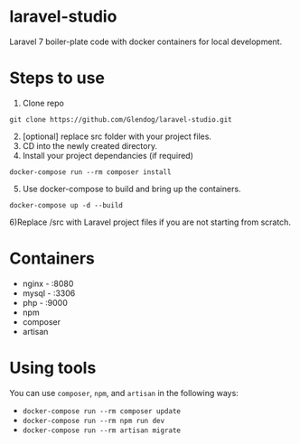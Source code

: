 # laravel-studio
Laravel 7 boiler-plate code with docker containers for local development.

# Steps to use

1) Clone repo
```
git clone https://github.com/Glendog/laravel-studio.git
```
2) [optional] replace src folder with your project files.
3) CD into the newly created directory.
4) Install your project dependancies (if required)
```
docker-compose run --rm composer install
```
5) Use docker-compose to build and bring up the containers.
```
docker-compose up -d --build
```
6)Replace /src with Laravel project files if you are not starting from scratch.

# Containers

- nginx - :8080
- mysql - :3306
- php - :9000
- npm
- composer
- artisan

# Using tools

You can use `composer`, `npm`, and `artisan` in the following ways:

- `docker-compose run --rm composer update`
- `docker-compose run --rm npm run dev`
- `docker-compose run --rm artisan migrate`
